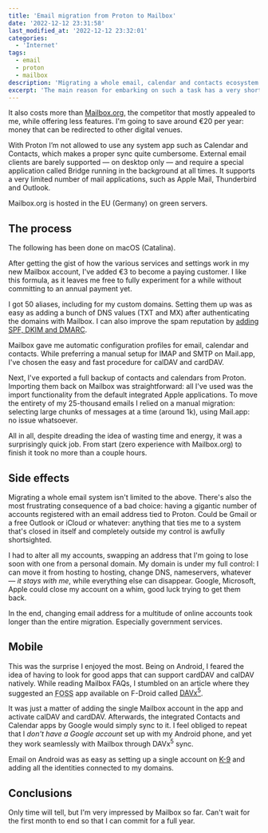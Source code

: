 ```yaml
---
title: 'Email migration from Proton to Mailbox'
date: '2022-12-12 23:31:58'
last_modified_at: '2022-12-12 23:32:01'
categories:
  - 'Internet'
tags:
  - email
  - proton
  - mailbox
description: 'Migrating a whole email, calendar and contacts ecosystem from Proton to Mailbox. On both desktop and mobile.'
excerpt: 'The main reason for embarking on such a task has a very short answer: I can’t support the fact of being trapped in a <a href="/ethics/">walled garden</a>. When I chose Proton years ago I wasn’t bothered by the concept.'
---
```

It also costs more than [Mailbox.org](https://mailbox.org), the competitor that mostly appealed to me, while offering less features. I'm going to save around €20 per year: money that can be redirected to other digital venues.

With Proton I’m not allowed to use any system app such as Calendar and Contacts, which makes a proper sync quite cumbersome. External email clients are barely supported — on desktop only — and require a special application called Bridge running in the background at all times. It supports a very limited number of mail applications, such as Apple Mail, Thunderbird and Outlook.

Mailbox.org is hosted in the EU (Germany) on green servers.

## The process

The following has been done on macOS (Catalina).

After getting the gist of how the various services and settings work in my new Mailbox account, I've added €3 to become a paying customer. I like this formula, as it leaves me free to fully experiment for a while without committing to an annual payment yet.

I got 50 aliases, including for my custom domains. Setting them up was as easy as adding a bunch of DNS values (TXT and MX) after authenticating the domains with Mailbox. I can also improve the spam reputation by [adding SPF, DKIM and DMARC](https://kb.mailbox.org/en/private/custom-domains/spf-dkim-and-dmarc-how-to-improve-the-spam-reputation-of-your-domain).

Mailbox gave me automatic configuration profiles for email, calendar and contacts. While preferring a manual setup for IMAP and SMTP on Mail.app, I've chosen the easy and fast procedure for calDAV and cardDAV.

Next, I've exported a full backup of contacts and calendars from Proton. Importing them back on Mailbox was straightforward: all I've used was the import functionality from the default integrated Apple applications. To move the entirety of my 25-thousand emails I relied on a manual migration: selecting large chunks of messages at a time (around 1k), using Mail.app: no issue whatsoever.

All in all, despite dreading the idea of wasting time and energy, it was a surprisingly quick job. From start (zero experience with Mailbox.org) to finish it took no more than a couple hours.

## Side effects

Migrating a whole email system isn't limited to the above. There's also the most frustrating consequence of a bad choice: having a gigantic number of accounts registered with an email address tied to Proton. Could be Gmail or a free Outlook or iCloud or whatever: anything that ties me to a system that's closed in itself and completely outside my control is awfully shortsighted.

I had to alter all my accounts, swapping an address that I'm going to lose soon with one from a personal domain. My domain is under my full control: I can move it from hosting to hosting, change DNS, nameservers, whatever — *it stays with me*, while everything else can disappear. Google, Microsoft, Apple could close my account on a whim, good luck trying to get them back.

In the end, changing email address for a multitude of online accounts took longer than the entire migration. Especially government services.

## Mobile

This was the surprise I enjoyed the most. Being on Android, I feared the idea of having to look for good apps that can support cardDAV and calDAV natively. While reading Mailbox FAQs, I stumbled on an article where they suggested an <abbr title="Free and Open Source Software">FOSS</abbr> app available on F-Droid called [DAVx<sup>5</sup>](https://f-droid.org/en/packages/at.bitfire.davdroid/).

It was just a matter of adding the single Mailbox account in the app and activate calDAV and cardDAV. Afterwards, the integrated Contacts and Calendar apps by Google would simply sync to it. I feel obliged to repeat that I *don't have a Google account* set up with my Android phone, and yet they work seamlessly with Mailbox through DAVx<sup>5</sup> sync.

Email on Android was as easy as setting up a single account on [K-9](https://k9mail.app/) and adding all the identities connected to my domains.

## Conclusions

Only time will tell, but I'm very impressed by Mailbox so far. Can't wait for the first month to end so that I can commit for a full year.